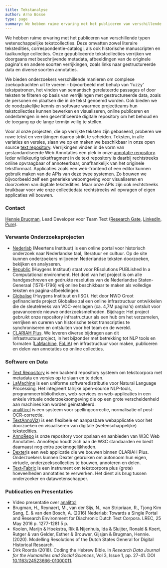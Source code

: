 ```yaml
---
title: Tekstanalyse
author: Arno Bosse
type: page
summary: We hebben ruime ervaring met het publiceren van verschillende typen wetenschappelijke tekstcollecties, zowel literaire tekstedities, correspondentie-catalogi, als ook historische manuscripten en taalkundige collecties.
---
```

We hebben ruime ervaring met het publiceren van verschillende typen wetenschappelijke tekstcollecties. Deze omvatten zowel literaire tekstedities, correspondentie-catalogi, als ook historische manuscripten en taalkundige collecties. Onze gepubliceerde tekstcollecties verrijken we doorgaans met beschrijvende metadata, afbeeldingen van de originele pagina's en andere soorten verrijkingen, zoals links naar gestructureerde data en diverse soorten annotaties.

We bieden onderzoekers verschillende manieren om complexe zoekopdrachten uit te voeren - bijvoorbeeld met behulp van 'fuzzy' tekstpatronen, het vinden van semantisch gerelateerde passages of door teksten te filteren op basis van verrijkingen met gestructureerde data, zoals de personen en plaatsen die in de tekst genoemd worden. Ook bieden we de noodzakelijke kennis en software waarmee projectteams hun tekstcollecties kunnen bewerken en visualiseren, online publiceren en onderbrengen in een gecertificeerde digitale repository om het behoud en de toegang op de lange termijn veilig te stellen.

Voor al onze projecten, die op verrijkte teksten zijn gebaseerd, proberen we ruwe tekst en verrijkingen daarop strikt te scheiden. Teksten, in alle variaties en versies, slaan we op en maken we beschikbaar in onze open source [text repository](https://github.com/knaw-huc/textrepo). Verrijkingen vinden in de vorm van gestandardiseerde Web Annotaties een plek in onze [annotatie repository](https://github.com/knaw-huc/annorepo). Ieder willekeurig tekstfragment in de text repository is daarbij rechtstreeks online opvraagbaar of annoteerbaar, onafhankelijk van het originele tekstformaat. Applicaties zoals een web-frontend of een editor kunnen gebruik maken van de APIs van deze twee systemen. Zo bouwen we bijvoorbeeld zelf een generieke webomgeving voor visualiseren en doorzoeken van digitale tekstedities. Maar onze APIs zijn ook rechtstreeks bruikbaar voor wie onze collectiedata rechtstreeks wil opvragen of eigen applicaties wil bouwen.

### Contact

[Hennie Brugman](mailto:hennie.brugman@di.huc.knaw.nl), Lead Developer voor Team Text ([Research Gate](https://www.researchgate.net/profile/Hennie-Brugman), [LinkedIn](https://nl.linkedin.com/in/hennie-brugman-8327369), [Pure](https://pure.knaw.nl/portal/en/persons/h-brugman)).

### Verwante Onderzoeksprojecten

* [Nederlab](https://www.nederlab.nl) (Meertens Instituut) is een online portal voor historisch onderzoek naar Nederlandse taal, literatuur en cultuur. Op de site kunnen onderzoekers miljoenen Nederlandse teksten doorzoeken, bekijken en analyseren.
* [Republic](https://republic.huygens.knaw.nl) (Huygens Instituut) staat voor REsolutions PUBLished In a Computational environment. Het doel van het project is om alle handgeschreven en gedrukte resoluties van de Nederlandse Staten-Generaal (1576-1796) vrij online beschikbaar te maken als volledige teksten en pagina-afbeeldingen.
* [Globalise](https://globalise.huygens.knaw.nl) (Huygens Instituut en IISG). Het door NWO Groot gefinancierde project Globalise zal een online infrastructuur ontwikkelen die de sleutelreeks van VOC-verslagen (ca. 4,7M pagina's) ontsluit voor geavanceerde nieuwe onderzoeksmethoden. Bijdrage: Het project gebruikt onze repository infrastructuur als een hub om het verzamelen, verrijken en cureren van historische tekst transcripties te synchroniseren en ontsluiten voor het team en de wereld.
* [CLARIAH Plus](https://www.clariah.nl/). We leveren diverse bijdragen aan dit infrastructuurproject, in het bijzonder met betrekking tot NLP tools en formaten ([LaMachine](https://proycon.github.io/LaMachine), [FoLiA](https://proycon.github.io/folia)) en infrastructuur voor maken, publiceren en delen van annotaties op online collecties.

### Software en Data

* [Text Repository](https://github.com/knaw-huc/textrepo) is een backend repository systeem om tekstcorpora met metadata en versies op te slaan en te delen.
* [LaMachine](https://proycon.github.io/LaMachine) is een uniforme softwaredistributie voor Natural Language Processing. Het integreert talrijke open-source NLP-tools, programmeerbibliotheken, web-services en web-applicaties in een enkele virtuele onderzoeksomgeving die op een grote verscheidenheid aan machines kan worden geïnstalleerd.
* [analiticcl](https://github.com/proycon/analiticcl) is een systeem voor spellingcorrectie, normalisatie of post-OCR-correctie.
* [TextAnnoViz](https://github.com/knaw-huc/textannoviz)) is een flexibele en aanpasbare webapplicatie voor het doorzoeken en visualiseren van digitale (wetenschappelijke) tekstedities.
* [AnnoRepo](https://github.com/knaw-huc/annorepo) is onze repository voor opslaan en aanbieden van W3C Web Annotaties. AnnoRepo houdt zich aan de W3C standaarden en biedt daarnaast nog extra zoekmogelijkheden.
* [Dexter](https://github.com/knaw-huc/Dexter)is een web applicatie die we bouwen binnen CLARIAH Plus. Onderzoekers kunnen Dexter gebruiken om autonoom hun eigen, virtuele, onderzoekscollecties te bouwen, annoteren en delen.
* [Text-Fabric](https://annotation.github.io/text-fabric/tf/index.html) is een instrument om tekstcorpora plus (grote) hoeveelheden annotaties te verwerken. Het dient als brug tussen onderzoeker en datawetenschapper.

### Publicaties en Presentaties

* Video presentatie over [analittcl](https://diode.zone/w/kkrqA4MocGwxyC3s68Zsq7)
* Brugman, H., Reynaert, M., van der Sijs, N., van Stripriaan, R., Tjong Kim Sang, E. & van den Bosch, A. (2016) Nederlab: Towards a Single Portal and Research Environment for Diachronic Dutch Text Corpora. LREC, 25 May 2016 p. 1277-1281 5 p.
* Koolen, Marijn & Hoekstra, Rik & Nijenhuis, Ida & Sluijter, Ronald & Koert, Rutger & van Gelder, Esther & Brouwer, Gijsjan & Brugman, Hennie. (2020). Modelling Resolutions of the Dutch States General for Digital Historical Research. 
* Dirk Roorda (2018). Coding the Hebrew Bible. In _Research Data Journal for the Humanities and Social Sciences_, Vol 3, Issue 1, pp. 27-41. DOI [10.1163/24523666-01000011](https://doi.org/10.1163/24523666-01000011).

